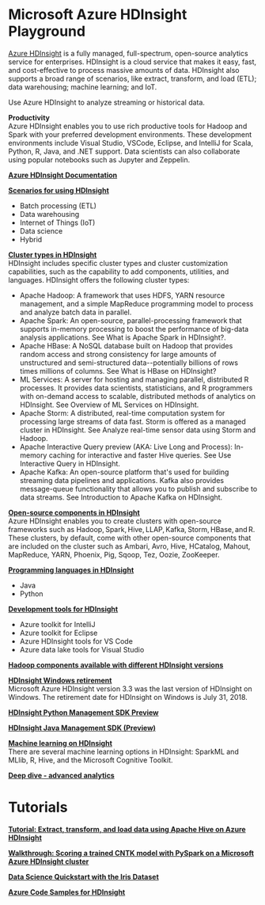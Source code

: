 # Microsoft Azure HDInsight Playground


[Azure HDInsight](https://azure.microsoft.com/en-gb/services/hdinsight/) is a fully managed, full-spectrum, open-source analytics service for enterprises. HDInsight is a cloud service that makes it easy, fast, and cost-effective to process massive amounts of data. HDInsight also supports a broad range of scenarios, like extract, transform, and load (ETL); data warehousing; machine learning; and IoT.

Use Azure HDInsight to analyze streaming or historical data.

<b>Productivity</b> <BR>
Azure HDInsight enables you to use rich productive tools for Hadoop and Spark with your preferred development environments. These development environments include Visual Studio, VSCode, Eclipse, and IntelliJ for Scala, Python, R, Java, and .NET support. Data scientists can also collaborate using popular notebooks such as Jupyter and Zeppelin.


<b>[Azure HDInsight Documentation](https://docs.microsoft.com/en-us/azure/hdinsight/)</b>

<b>[Scenarios for using HDInsight](https://docs.microsoft.com/en-us/azure/hdinsight/hadoop/apache-hadoop-introduction#scenarios-for-using-hdinsight)</b>
* Batch processing (ETL)
* Data warehousing
* Internet of Things (IoT)
* Data science
* Hybrid

<b>[Cluster types in HDInsight](https://docs.microsoft.com/en-us/azure/hdinsight/hadoop/apache-hadoop-introduction#cluster-types-in-hdinsight)</b> <BR>
HDInsight includes specific cluster types and cluster customization capabilities, such as the capability to add components, utilities, and languages. HDInsight offers the following cluster types:
* Apache Hadoop: A framework that uses HDFS, YARN resource management, and a simple MapReduce programming model to process and analyze batch data in parallel.
* Apache Spark: An open-source, parallel-processing framework that supports in-memory processing to boost the performance of big-data analysis applications. See What is Apache Spark in HDInsight?.
* Apache HBase: A NoSQL database built on Hadoop that provides random access and strong consistency for large amounts of unstructured and semi-structured data--potentially billions of rows times millions of columns. See What is HBase on HDInsight?
* ML Services: A server for hosting and managing parallel, distributed R processes. It provides data scientists, statisticians, and R programmers with on-demand access to scalable, distributed methods of analytics on HDInsight. See Overview of ML Services on HDInsight.
* Apache Storm: A distributed, real-time computation system for processing large streams of data fast. Storm is offered as a managed cluster in HDInsight. See Analyze real-time sensor data using Storm and Hadoop.
* Apache Interactive Query preview (AKA: Live Long and Process): In-memory caching for interactive and faster Hive queries. See Use Interactive Query in HDInsight.
* Apache Kafka: An open-source platform that's used for building streaming data pipelines and applications. Kafka also provides message-queue functionality that allows you to publish and subscribe to data streams. See Introduction to Apache Kafka on HDInsight.


<b>[Open-source components in HDInsight](https://docs.microsoft.com/en-us/azure/hdinsight/hadoop/apache-hadoop-introduction#open-source-components-in-hdinsight)</b> <BR>
Azure HDInsight enables you to create clusters with open-source frameworks such as Hadoop, Spark, Hive, LLAP, Kafka, Storm, HBase, and R. These clusters, by default, come with other open-source components that are included on the cluster such as Ambari, Avro, Hive, HCatalog, Mahout, MapReduce, YARN, Phoenix, Pig, Sqoop, Tez, Oozie, ZooKeeper.

<b>[Programming languages in HDInsight](https://docs.microsoft.com/en-us/azure/hdinsight/hadoop/apache-hadoop-introduction#programming-languages-in-hdinsight)</b>
* Java
* Python

<b>[Development tools for HDInsight](https://docs.microsoft.com/en-us/azure/hdinsight/hadoop/apache-hadoop-introduction#development-tools-for-hdinsight)</b>
* Azure toolkit for IntelliJ
* Azure toolkit for Eclipse
* Azure HDInsight tools for VS Code
* Azure data lake tools for Visual Studio

<b>[Hadoop components available with different HDInsight versions](https://docs.microsoft.com/en-us/azure/hdinsight/hdinsight-component-versioning?toc=%2Fen-us%2Fazure%2Fhdinsight%2Fhadoop%2FTOC.json&bc=%2Fen-us%2Fazure%2Fbread%2Ftoc.json#hadoop-components-available-with-different-hdinsight-versions)</b>

<b>[HDInsight Windows retirement](https://docs.microsoft.com/en-us/azure/hdinsight/hdinsight-component-versioning?toc=%2Fen-us%2Fazure%2Fhdinsight%2Fhadoop%2FTOC.json&bc=%2Fen-us%2Fazure%2Fbread%2Ftoc.json#hdinsight-windows-retirement)</b> <BR>
Microsoft Azure HDInsight version 3.3 was the last version of HDInsight on Windows. The retirement date for HDInsight on Windows is July 31, 2018. 

<b>[HDInsight Python Management SDK Preview](https://docs.microsoft.com/en-gb/python/api/overview/azure/hdinsight?view=azure-python)</b>

<b>[HDInsight Java Management SDK (Preview)](https://docs.microsoft.com/en-gb/java/api/overview/azure/hdinsight?view=azure-java-preview)</b>

<b>[Machine learning on HDInsight](https://docs.microsoft.com/en-us/azure/hdinsight/hdinsight-machine-learning-overview?toc=%2Fen-us%2Fazure%2Fhdinsight%2Fhadoop%2FTOC.json&bc=%2Fen-us%2Fazure%2Fbread%2Ftoc.json)</b> <BR>
There are several machine learning options in HDInsight: SparkML and MLlib, R, Hive, and the Microsoft Cognitive Toolkit.

<b>[Deep dive - advanced analytics](https://docs.microsoft.com/en-us/azure/hdinsight/hadoop/apache-hadoop-deep-dive-advanced-analytics)</b>


# Tutorials
<b>[Tutorial: Extract, transform, and load data using Apache Hive on Azure HDInsight](https://docs.microsoft.com/en-us/azure/hdinsight/hdinsight-analyze-flight-delay-data-linux?toc=%2Fen-us%2Fazure%2Fhdinsight%2Fhadoop%2FTOC.json&bc=%2Fen-us%2Fazure%2Fbread%2Ftoc.json)</b>

<b>[Walkthrough: Scoring a trained CNTK model with PySpark on a Microsoft Azure HDInsight cluster](https://github.com/Azure-Samples/hdinsight-pyspark-cntk-integration)</b>

<b>[Data Science Quickstart with the Iris Dataset](https://notebooks.azure.com/liwong/libraries/iris1234/html/Data+Science+Quickstart.ipynb)</b>

<b>[Azure Code Samples for HDInsight](https://azure.microsoft.com/en-us/resources/samples/?service=hdinsight&sort=0)</b>
  

